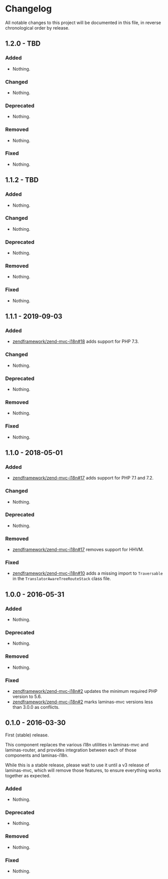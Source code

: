 # Changelog

All notable changes to this project will be documented in this file, in reverse chronological order by release.

## 1.2.0 - TBD

### Added

- Nothing.

### Changed

- Nothing.

### Deprecated

- Nothing.

### Removed

- Nothing.

### Fixed

- Nothing.

## 1.1.2 - TBD

### Added

- Nothing.

### Changed

- Nothing.

### Deprecated

- Nothing.

### Removed

- Nothing.

### Fixed

- Nothing.

## 1.1.1 - 2019-09-03

### Added

- [zendframework/zend-mvc-i18n#18](https://github.com/zendframework/zend-mvc-i18n/pull/18) adds support for PHP 7.3.

### Changed

- Nothing.

### Deprecated

- Nothing.

### Removed

- Nothing.

### Fixed

- Nothing.

## 1.1.0 - 2018-05-01

### Added

- [zendframework/zend-mvc-i18n#17](https://github.com/zendframework/zend-mvc-i18n/pull/17) adds support for PHP 7.1 and 7.2.

### Changed

- Nothing.

### Deprecated

- Nothing.

### Removed

- [zendframework/zend-mvc-i18n#17](https://github.com/zendframework/zend-mvc-i18n/pull/17) removes support for HHVM.

### Fixed

- [zendframework/zend-mvc-i18n#10](https://github.com/zendframework/zend-mvc-i18n/pull/10) adds a missing import to `Traversable` in the `TranslatorAwareTreeRouteStack` class file.

## 1.0.0 - 2016-05-31

### Added

- Nothing.

### Deprecated

- Nothing.

### Removed

- Nothing.

### Fixed

- [zendframework/zend-mvc-i18n#2](https://github.com/zendframework/zend-mvc-i18n/pull/2) updates the
  minimum required PHP version to 5.6.
- [zendframework/zend-mvc-i18n#2](https://github.com/zendframework/zend-mvc-i18n/pull/2) marks laminas-mvc
  versions less than 3.0.0 as conflicts.

## 0.1.0 - 2016-03-30

First (stable) release.

This component replaces the various i18n utilities in laminas-mvc and laminas-router,
and provides integration between each of those components and laminas-i18n.

While this is a stable release, please wait to use it until a v3 release of
laminas-mvc, which will remove those features, to ensure everything works together
as expected.

### Added

- Nothing.

### Deprecated

- Nothing.

### Removed

- Nothing.

### Fixed

- Nothing.
